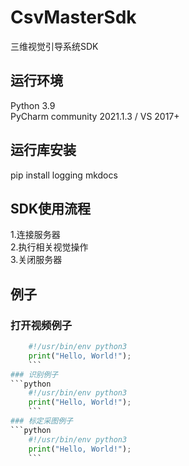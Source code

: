 # CsvMasterSdk
三维视觉引导系统SDK

## 运行环境
Python 3.9 <br>
PyCharm community 2021.1.3 / VS 2017+ <br>

## 运行库安装
pip install logging mkdocs <br>

## SDK使用流程
1.连接服务器 <br>
2.执行相关视觉操作 <br>
3.关闭服务器 <br>


## 例子

### 打开视频例子
```python
    #!/usr/bin/env python3
    print("Hello, World!");
    ```
### 识别例子
```python
    #!/usr/bin/env python3
    print("Hello, World!");
    ```
### 标定采图例子
```python
    #!/usr/bin/env python3
    print("Hello, World!");
    ```
